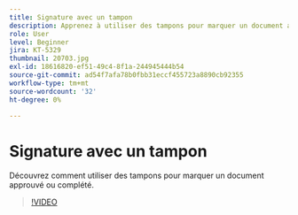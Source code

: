```yaml
---
title: Signature avec un tampon
description: Apprenez à utiliser des tampons pour marquer un document approuvé ou complété
role: User
level: Beginner
jira: KT-5329
thumbnail: 20703.jpg
exl-id: 18616820-ef51-49c4-8f1a-244945444b54
source-git-commit: ad54f7afa78b0fbb31eccf455723a8890cb92355
workflow-type: tm+mt
source-wordcount: '32'
ht-degree: 0%

---
```


# Signature avec un tampon

Découvrez comment utiliser des tampons pour marquer un document approuvé ou complété.

>[!VIDEO](https://video.tv.adobe.com/v/345170?quality=12&learn=on&hidetitle=true)
